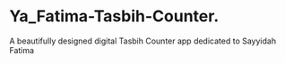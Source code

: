 # Ya_Fatima-Tasbih-Counter.
A beautifully designed digital Tasbih Counter app dedicated to Sayyidah Fatima  
